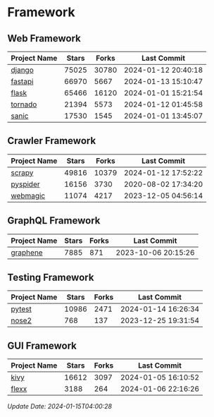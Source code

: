 # Framework

## Web Framework
| Project Name | Stars | Forks | Last Commit |
| ------------ | ----- | ----- | ----------- |
| [django](https://github.com/django/django) | 75025 | 30780 | 2024-01-12 20:40:18 |
| [fastapi](https://github.com/tiangolo/fastapi) | 66970 | 5667 | 2024-01-13 15:10:47 |
| [flask](https://github.com/pallets/flask) | 65466 | 16120 | 2024-01-01 15:21:54 |
| [tornado](https://github.com/tornadoweb/tornado) | 21394 | 5573 | 2024-01-12 01:45:58 |
| [sanic](https://github.com/sanic-org/sanic) | 17530 | 1545 | 2024-01-01 13:45:07 |

## Crawler Framework
| Project Name | Stars | Forks | Last Commit |
| ------------ | ----- | ----- | ----------- |
| [scrapy](https://github.com/scrapy/scrapy) | 49816 | 10379 | 2024-01-12 17:52:22 |
| [pyspider](https://github.com/binux/pyspider) | 16156 | 3730 | 2020-08-02 17:34:20 |
| [webmagic](https://github.com/code4craft/webmagic) | 11074 | 4217 | 2023-12-05 04:56:14 |

## GraphQL Framework
| Project Name | Stars | Forks | Last Commit |
| ------------ | ----- | ----- | ----------- |
| [graphene](https://github.com/graphql-python/graphene) | 7885 | 871 | 2023-10-06 20:15:26 |

## Testing Framework
| Project Name | Stars | Forks | Last Commit |
| ------------ | ----- | ----- | ----------- |
| [pytest](https://github.com/pytest-dev/pytest) | 10986 | 2471 | 2024-01-14 16:26:34 |
| [nose2](https://github.com/nose-devs/nose2) | 768 | 137 | 2023-12-25 19:31:54 |

## GUI Framework
| Project Name | Stars | Forks | Last Commit |
| ------------ | ----- | ----- | ----------- |
| [kivy](https://github.com/kivy/kivy) | 16612 | 3097 | 2024-01-05 16:10:52 |
| [flexx](https://github.com/flexxui/flexx) | 3188 | 264 | 2024-01-06 22:16:26 |

*Update Date: 2024-01-15T04:00:28*